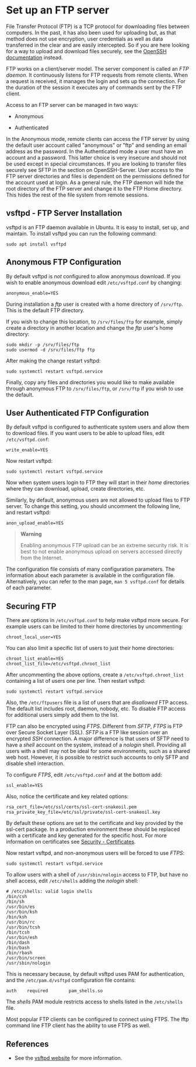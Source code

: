# Set up an FTP server


File Transfer Protocol (FTP) is a TCP protocol for downloading files between computers. In the past, it has also been used for uploading but, as that method does not use encryption, user credentials as well as data transferred in the clear and are easily intercepted. So if you are here looking for a way to upload and download files securely, see the [OpenSSH documentation](openssh-server.md)  instead.

FTP works on a client/server model. The server component is called an *FTP daemon*. It continuously listens for FTP requests from remote clients. When a request is received, it manages the login and sets up the connection. For the duration of the session it executes any of commands sent by the FTP client.

Access to an FTP server can be managed in two ways:

  - Anonymous

  - Authenticated

In the Anonymous mode, remote clients can access the FTP server by using the default user account called "anonymous" or "ftp" and sending an email address as the password. In the Authenticated mode a user must have an account and a password. This latter choice is very insecure and should not be used except in special circumstances. If you are looking to transfer files securely see SFTP in the section on OpenSSH-Server. User access to the FTP server directories and files is dependent on the permissions defined for the account used at login. As a general rule, the FTP daemon will hide the root directory of the FTP server and change it to the FTP Home directory. This hides the rest of the file system from remote sessions.

## vsftpd - FTP Server Installation

vsftpd is an FTP daemon available in Ubuntu. It is easy to install, set up, and maintain. To install vsftpd you can run the following command:

    sudo apt install vsftpd

## Anonymous FTP Configuration

By default vsftpd is *not* configured to allow anonymous download. If you wish to enable anonymous download edit `/etc/vsftpd.conf` by changing:

    anonymous_enable=YES

During installation a *ftp* user is created with a home directory of `/srv/ftp`. This is the default FTP directory.

If you wish to change this location, to `/srv/files/ftp` for example, simply create a directory in another location and change the *ftp* user's home directory:

    sudo mkdir -p /srv/files/ftp
    sudo usermod -d /srv/files/ftp ftp 

After making the change restart vsftpd:

    sudo systemctl restart vsftpd.service

Finally, copy any files and directories you would like to make available through anonymous FTP to `/srv/files/ftp`, or `/srv/ftp` if you wish to use the default.

## User Authenticated FTP Configuration

By default vsftpd is configured to authenticate system users and allow them to download files. If you want users to be able to upload files, edit `/etc/vsftpd.conf`:

    write_enable=YES

Now restart vsftpd:

    sudo systemctl restart vsftpd.service

Now when system users login to FTP they will start in their *home* directories where they can download, upload, create directories, etc.

Similarly, by default, anonymous users are not allowed to upload files to FTP server. To change this setting, you should uncomment the following line, and restart vsftpd:

    anon_upload_enable=YES

> **Warning**
> 
> Enabling anonymous FTP upload can be an extreme security risk. It is best to not enable anonymous upload on servers accessed directly from the Internet.

The configuration file consists of many configuration parameters. The information about each parameter is available in the configuration file. Alternatively, you can refer to the man page, `man 5 vsftpd.conf` for details of each parameter.

## Securing FTP

There are options in `/etc/vsftpd.conf` to help make vsftpd more secure. For example users can be limited to their home directories by uncommenting:

    chroot_local_user=YES

You can also limit a specific list of users to just their home directories:

    chroot_list_enable=YES
    chroot_list_file=/etc/vsftpd.chroot_list

After uncommenting the above options, create a `/etc/vsftpd.chroot_list` containing a list of users one per line. Then restart vsftpd:

    sudo systemctl restart vsftpd.service

Also, the `/etc/ftpusers` file is a list of users that are *disallowed* FTP access. The default list includes root, daemon, nobody, etc. To disable FTP access for additional users simply add them to the list.

FTP can also be encrypted using *FTPS*. Different from *SFTP*, *FTPS* is FTP over Secure Socket Layer (SSL). *SFTP* is a FTP like session over an encrypted *SSH* connection. A major difference is that users of SFTP need to have a *shell* account on the system, instead of a *nologin* shell. Providing all users with a shell may not be ideal for some environments, such as a shared web host. However, it is possible to restrict such accounts to only SFTP and disable shell interaction.

To configure *FTPS*, edit `/etc/vsftpd.conf` and at the bottom add:

    ssl_enable=YES

Also, notice the certificate and key related options:

    rsa_cert_file=/etc/ssl/certs/ssl-cert-snakeoil.pem
    rsa_private_key_file=/etc/ssl/private/ssl-cert-snakeoil.key

By default these options are set to the certificate and key provided by the ssl-cert package. In a production environment these should be replaced with a certificate and key generated for the specific host. For more information on certificates see [ Security - Certificates](../explanation/certificates.md).

Now restart vsftpd, and non-anonymous users will be forced to use *FTPS*:

    sudo systemctl restart vsftpd.service

To allow users with a shell of `/usr/sbin/nologin` access to FTP, but have no shell access, edit `/etc/shells` adding the *nologin* shell:

    # /etc/shells: valid login shells
    /bin/csh
    /bin/sh
    /usr/bin/es
    /usr/bin/ksh
    /bin/ksh
    /usr/bin/rc
    /usr/bin/tcsh
    /bin/tcsh
    /usr/bin/esh
    /bin/dash
    /bin/bash
    /bin/rbash
    /usr/bin/screen
    /usr/sbin/nologin

This is necessary because, by default vsftpd uses PAM for authentication, and the `/etc/pam.d/vsftpd` configuration file contains:

    auth    required        pam_shells.so

The *shells* PAM module restricts access to shells listed in the `/etc/shells` file.

Most popular FTP clients can be configured to connect using FTPS. The lftp command line FTP client has the ability to use FTPS as well.

## References

  - See the [vsftpd website](http://vsftpd.beasts.org/vsftpd_conf.html) for more information.
